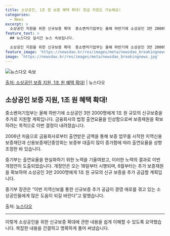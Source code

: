 ```yaml
---
title: 소상공인, 1조 원 보증 혜택 확대! 현금 지원도 가능해요!
categories:
  - News
excerpt: >
  소상공인 지원을 위한 신규보증 확대  중소벤처기업부는 올해 하반기에 소상공인 3만 2000명에게 1조 원 규…
feature_text: >
  ## 뉴스다오 실시간 뉴스 속보입니다.

  소상공인 지원을 위한 신규보증 확대  중소벤처기업부는 올해 하반기에 소상공인 3만 2000명에게 1조 원 규…
feature_image: 'https://newsdao.kr/res/images/meta/newsdao_breakingnews.jpg'
image: 'https://newsdao.kr/res/images/meta/newsdao_breakingnews.jpg'
---
```


![뉴스다오 속보](https://newsdao.kr/res/images/meta/newsdao_breakingnews.jpg)

[출처: 소상공인 보증 지원, 1조 원 혜택 확대!](https://newsdao.kr/4174) | 뉴스다오

## 소상공인 보증 지원, 1조 원 혜택 확대!

중소벤처기업부는 올해 하반기에 소상공인 3만 2000명에게 1조 원 규모의 신규보증을 추가로 지원할 계획입니다. 금융회사의 법정 출연요율을 인상함으로써 보증재원을 확보하려는 목적으로 이번 결정이 내려졌습니다. 

2006년 처음으로 금융회사로부터 출연받은 금액을 통해 보증 업무를 시작한 지역신용보증재단과 신용보증재단중앙회는 보증부 대출이 많이 증가함에 따라 출연요율을 상향 조정한 바 있습니다. 

중기부는 출연요율을 현실화하기 위한 노력을 기울여왔고, 이러한 노력의 결과로 이번 개정안이 도출되었습니다. 개정안은 오는 18일부터 시행되며, 6월부터는 추가 보증재원을 확보하여 소상공인 3만 2000명에게 1조 원 규모의 신규 보증을 추가 공급할 계획입니다.

중기부 장관은 “이번 지역신보를 통한 신규보증 추가 공급이 경영 애로를 겪고 있는 소상공인들에게 많은 도움이 되길 바란다”고 말했습니다.

출처: [뉴스다오](https://newsdao.kr/4174)

---
이렇게 소상공인을 위한 신규보증 확대에 관한 내용을 쉽게 이해할 수 있도록 요약했습니다. 복잡한 내용을 간결하고 명확하게 풀어 써냈습니다.
